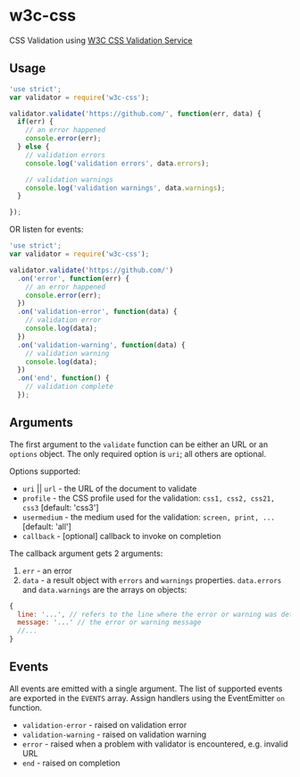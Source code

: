 w3c-css
=======

CSS Validation using [W3C CSS Validation Service](http://jigsaw.w3.org/css-validator/)

## Usage

```javascript
'use strict';
var validator = require('w3c-css');

validator.validate('https://github.com/', function(err, data) {
  if(err) {
    // an error happened
    console.error(err);
  } else {
    // validation errors
    console.log('validation errors', data.errors);

    // validation warnings
    console.log('validation warnings', data.warnings);
  }

});

```

OR listen for events:

```javascript
'use strict';
var validator = require('w3c-css');

validator.validate('https://github.com/')
  .on('error', function(err) {
    // an error happened
    console.error(err);
  })
  .on('validation-error', function(data) {
    // validation error
    console.log(data);
  })
  .on('validation-warning', function(data) {
    // validation warning
    console.log(data);
  })
  .on('end', function() {
    // validation complete
  });

```

## Arguments

The first argument to the `validate` function can be either an URL or an `options` object. The only required option is `uri`; all others are optional.

Options supported:
* `uri` || `url` - the URL of the document to validate
* `profile` - the CSS profile used for the validation: `css1, css2, css21, css3` [default: 'css3']
* `usermedium` - the medium used for the validation: `screen, print, ...` [default: 'all']
* `callback` - [optional] callback to invoke on completion


The callback argument gets 2 arguments:

1. `err` - an error
2. `data` - a result object with `errors` and `warnings` properties. `data.errors` and `data.warnings` are the arrays on objects:
```javascript
{
  line: '...', // refers to the line where the error or warning was detected
  message: '...' // the error or warning message
  //...
}
```

## Events

All events are emitted with a single argument. The list of supported events are exported in the
`EVENTS` array. Assign handlers using the EventEmitter `on` function.

* `validation-error` - raised on validation error
* `validation-warning` - raised on validation warning
* `error` - raised when a problem with validator is encountered, e.g. invalid URL
* `end` - raised on completion


  
